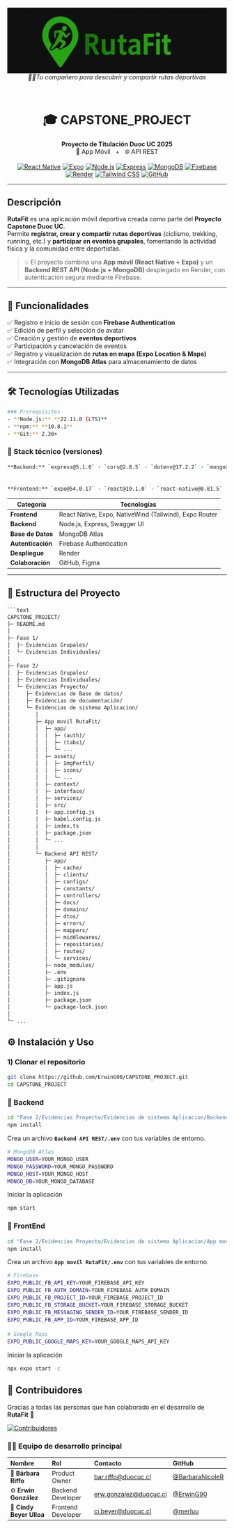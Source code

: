 <div align="center">

<p align="center">
  <p align="center">
  <img
    src="./Fase 2/Evidencias Proyecto/Evidencias de sistema Aplicacion/App movil RutaFit/assets/ImgPerfil/bannner-readme.png"
    alt="Banner RutaFit"
    <p align="center"><em> 🏃‍♀️Tu compañero para descubrir y compartir rutas deportivas</em></p>
</p>

<br/>

# 🎓 **CAPSTONE_PROJECT**
**Proyecto de Titulación Duoc UC 2025**  
📱 App Móvil &nbsp; + &nbsp; 🌐 API REST
<br/><br/>
[![React Native](https://img.shields.io/badge/React_Native-20232A?style=for-the-badge&logo=react&logoColor=61DAFB)](#)
[![Expo](https://img.shields.io/badge/Expo-000000?style=for-the-badge&logo=expo&logoColor=white)](#)
[![Node.js](https://img.shields.io/badge/Node.js-339933?style=for-the-badge&logo=node.js&logoColor=white)](#)
[![Express](https://img.shields.io/badge/Express.js-000000?style=for-the-badge&logo=express&logoColor=white)](#)
[![MongoDB](https://img.shields.io/badge/MongoDB-4EA94B?style=for-the-badge&logo=mongodb&logoColor=white)](#)
[![Firebase](https://img.shields.io/badge/Firebase-ffca28?style=for-the-badge&logo=firebase&logoColor=black)](#)
[![Render](https://img.shields.io/badge/Render-000000?style=for-the-badge&logo=render&logoColor=white)](#)
[![Tailwind CSS](https://img.shields.io/badge/Tailwind_CSS-38B2AC?style=for-the-badge&logo=tailwind-css&logoColor=white)](#)
[![GitHub](https://img.shields.io/badge/GitHub-181717?style=for-the-badge&logo=github&logoColor=white)](#)

---

</div>

## Descripción

**RutaFit** es una aplicación móvil deportiva creada como parte del **Proyecto Capstone Duoc UC**.  
Permite **registrar, crear y compartir rutas deportivas** (ciclismo, trekking, running, etc.) y **participar en eventos grupales**, fomentando la actividad física y la comunidad entre deportistas.

> 💡 El proyecto combina una **App móvil (React Native + Expo)** y un **Backend REST API (Node.js + MongoDB)** desplegado en Render, con autenticación segura mediante Firebase.

---

## 🚀 Funcionalidades

✅ Registro e inicio de sesión con **Firebase Authentication**  
✅ Edición de perfil y selección de avatar  
✅ Creación y gestión de **eventos deportivos**  
✅ Participación y cancelación de eventos  
✅ Registro y visualización de **rutas en mapa (Expo Location & Maps)**  
✅ Integración con **MongoDB Atlas** para almacenamiento de datos  

---

## 🛠️ Tecnologías Utilizadas

```bash
### Prerequisites
- **Node.js:** **22.11.0 (LTS)**  
- **npm:** **10.8.1**  
- **Git:** 2.30+  
```

### 🧰 Stack técnico (versiones)

```bash
**Backend:** `express@5.1.0` · `cors@2.8.5` · `dotenv@17.2.2` · `mongodb@6.20.0` · `swagger-ui-express@5.0.1` · `axios@1.12.2`


**Frontend:** `expo@54.0.17` · `react@19.1.0` · `react-native@0.81.5` · `expo-router@6.0.13` · `firebase@12.3.0` · `tailwindcss@3.4.17` · `nativewind@4.2.1`
```

<div align="center">

| Categoría | Tecnologías |
|------------|--------------|
| **Frontend** | React Native, Expo, NativeWind (Tailwind), Expo Router |
| **Backend** | Node.js, Express, Swagger UI |
| **Base de Datos** | MongoDB Atlas |
| **Autenticación** | Firebase Authentication |
| **Despliegue** | Render |
| **Colaboración** | GitHub, Figma |

</div>

---
## 📁 Estructura del Proyecto

```text
```text
CAPSTONE_PROJECT/
├─ README.md
│
├─ Fase 1/
│  ├─ Evidencias Grupales/
│  └─ Evidencias Individuales/
│
├─ Fase 2/
│  ├─ Evidencias Grupales/
│  ├─ Evidencias Individuales/
│  └─ Evidencias Proyecto/
│     ├─ Evidencias de Base de datos/
│     ├─ Evidencias de documentación/
│     └─ Evidencias de sistema Aplicacion/
│        │
│        ├─ App movil RutaFit/
│        │  ├─ app/
│        │  │  ├─ (auth)/
│        │  │  ├─ (tabs)/
│        │  │  └─ ...
│        │  ├─ assets/
│        │  │  ├─ ImgPerfil/
│        │  │  ├─ icons/
│        │  │  └─ ...
│        │  ├─ context/
│        │  ├─ interface/
│        │  ├─ services/
│        │  ├─ src/
│        │  ├─ app.config.js
│        │  ├─ babel.config.js
│        │  ├─ index.ts
│        │  ├─ package.json
│        │  └─ ...
│        │
│        └─ Backend API REST/
│           ├─ app/
│           │  ├─ cache/
│           │  ├─ clients/
│           │  ├─ configs/
│           │  ├─ constants/
│           │  ├─ controllers/
│           │  ├─ docs/
│           │  ├─ domains/
│           │  ├─ dtos/
│           │  ├─ errors/
│           │  ├─ mappers/
│           │  ├─ middlewares/
│           │  ├─ repositories/
│           │  ├─ routes/
│           │  └─ services/
│           ├─ node_modules/
│           ├─ .env
│           ├─ .gitignore
│           ├─ app.js
│           ├─ index.js
│           ├─ package.json
│           └─ package-lock.json
│
└─ ...
```

## ⚙️ Instalación y Uso

 ### 1) Clonar el repositorio
```bash
git clone https://github.com/ErwinG90/CAPSTONE_PROJECT.git
cd CAPSTONE_PROJECT
```

###  🔧 Backend

```bash
cd "Fase 2/Evidencias Proyecto/Evidencias de sistema Aplicacion/Backend API REST"
npm install
``` 
Crea un archivo **`Backend API REST/.env`** con tus variables de entorno.
```bash
# MongoDB Atlas
MONGO_USER=YOUR_MONGO_USER
MONGO_PASSWORD=YOUR_MONGO_PASSWORD
MONGO_HOST=YOUR_MONGO_HOST       
MONGO_DB=YOUR_MONGO_DATABASE  
```
 
Iniciar la aplicación
```bash
npm start
```


### 🔧 FrontEnd
```bash
cd "Fase 2/Evidencias Proyecto/Evidencias de sistema Aplicacion/App movil RutaFit"
npm install
```
Crea un archivo **`App movil RutaFit/.env`** con tus variables de entorno.
```bash
# Firebase 
EXPO_PUBLIC_FB_API_KEY=YOUR_FIREBASE_API_KEY
EXPO_PUBLIC_FB_AUTH_DOMAIN=YOUR_FIREBASE_AUTH_DOMAIN
EXPO_PUBLIC_FB_PROJECT_ID=YOUR_FIREBASE_PROJECT_ID
EXPO_PUBLIC_FB_STORAGE_BUCKET=YOUR_FIREBASE_STORAGE_BUCKET
EXPO_PUBLIC_FB_MESSAGING_SENDER_ID=YOUR_FIREBASE_SENDER_ID
EXPO_PUBLIC_FB_APP_ID=YOUR_FIREBASE_APP_ID

# Google Maps 
EXPO_PUBLIC_GOOGLE_MAPS_KEY=YOUR_GOOGLE_MAPS_API_KEY 
```
Iniciar la aplicación
```bash
npx expo start -c
```

## 🤝 Contribuidores

Gracias a todas las personas que han colaborado en el desarrollo de **RutaFit** 💚

<a href="https://github.com/ErwinG90/CAPSTONE_PROJECT/graphs/contributors">
  <img src="https://contrib.rocks/image?repo=ErwinG90/CAPSTONE_PROJECT" alt="Contribuidores" />
</a>

### 👩‍💻 Equipo de desarrollo principal

| Nombre | Rol | Contacto | GitHub |
|:--------|:----|:----------|:--------|
| 🧭 **Bárbara Riffo** | Product Owner  | bar.riffo@duocuc.cl | [@BarbaraNicoleR](https://github.com/BarbaraNicoleR) |
| ⚙️ **Erwin González** | Backend Developer | erw.gonzalez@duocuc.cl | [@ErwinG90](https://github.com/ErwinG90) |
| 🎨 **Cindy Beyer Ulloa** | Frontend Developer | ci.beyer@duocuc.cl | [@merluu](https://github.com/merluu) |


